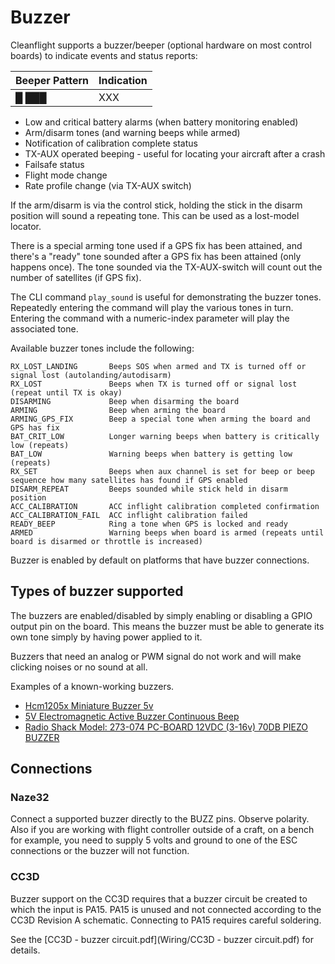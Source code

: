 # Buzzer

Cleanflight supports a buzzer/beeper (optional hardware on most control boards) to indicate events 
and status reports:

| Beeper Pattern                                        | Indication               |
|-------------------------------------------------------|--------------------------|
|&#9608; &#9608;&#9608;&#9608;                          | XXX                      |

 * Low and critical battery alarms (when battery monitoring enabled)
 * Arm/disarm tones (and warning beeps while armed)
 * Notification of calibration complete status
 * TX-AUX operated beeping - useful for locating your aircraft after a crash
 * Failsafe status
 * Flight mode change
 * Rate profile change (via TX-AUX switch)

If the arm/disarm is via the control stick, holding the stick in the disarm position will sound a repeating tone.  This can be used as a lost-model locator.

There is a special arming tone used if a GPS fix has been attained, and there's a "ready" tone sounded after a GPS fix has been attained (only happens once).  The tone sounded via the TX-AUX-switch will count out the number of satellites (if GPS fix).

The CLI command `play_sound` is useful for demonstrating the buzzer tones. Repeatedly entering the command will play the various tones in turn. Entering the command with a numeric-index parameter will play the associated tone.

Available buzzer tones include the following:

    RX_LOST_LANDING       Beeps SOS when armed and TX is turned off or signal lost (autolanding/autodisarm)
    RX_LOST               Beeps when TX is turned off or signal lost (repeat until TX is okay)
    DISARMING             Beep when disarming the board
    ARMING                Beep when arming the board
    ARMING_GPS_FIX        Beep a special tone when arming the board and GPS has fix
    BAT_CRIT_LOW          Longer warning beeps when battery is critically low (repeats)
    BAT_LOW               Warning beeps when battery is getting low (repeats)
    RX_SET                Beeps when aux channel is set for beep or beep sequence how many satellites has found if GPS enabled
    DISARM_REPEAT         Beeps sounded while stick held in disarm position
    ACC_CALIBRATION       ACC inflight calibration completed confirmation
    ACC_CALIBRATION_FAIL  ACC inflight calibration failed
    READY_BEEP            Ring a tone when GPS is locked and ready
    ARMED                 Warning beeps when board is armed (repeats until board is disarmed or throttle is increased)

Buzzer is enabled by default on platforms that have buzzer connections.

## Types of buzzer supported

The buzzers are enabled/disabled by simply enabling or disabling a GPIO output pin on the board.
This means the buzzer must be able to generate its own tone simply by having power applied to it.

Buzzers that need an analog or PWM signal do not work and will make clicking noises or no sound at all.

Examples of a known-working buzzers.

 * [Hcm1205x Miniature Buzzer 5v](http://www.rapidonline.com/Audio-Visual/Hcm1205x-Miniature-Buzzer-5v-35-0055)
 * [5V Electromagnetic Active Buzzer Continuous Beep](http://www.banggood.com/10Pcs-5V-Electromagnetic-Active-Buzzer-Continuous-Beep-Continuously-p-943524.html)
 * [Radio Shack Model: 273-074 PC-BOARD 12VDC (3-16v) 70DB PIEZO BUZZER](http://www.radioshack.com/pc-board-12vdc-70db-piezo-buzzer/2730074.html#.VIAtpzHF_Si)

## Connections

### Naze32

Connect a supported buzzer directly to the BUZZ pins. Observe polarity. Also if you are working with flight controller outside of a craft, on a bench for example, you need to supply 5 volts and ground to one of the ESC connections or the buzzer will not function.


### CC3D

Buzzer support on the CC3D requires that a buzzer circuit be created to which the input is PA15.
PA15 is unused and not connected according to the CC3D Revision A schematic.
Connecting to PA15 requires careful soldering.

See the [CC3D - buzzer circuit.pdf](Wiring/CC3D - buzzer circuit.pdf) for details.
